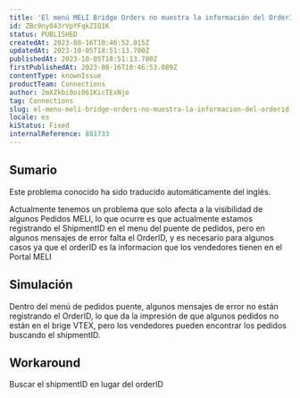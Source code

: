 ```yaml
---
title: 'El menú MELI Bridge Orders no muestra la información del OrderID'
id: ZBc9ny043rVpYFqkZIQ1K
status: PUBLISHED
createdAt: 2023-08-16T10:46:52.015Z
updatedAt: 2023-10-05T18:51:13.700Z
publishedAt: 2023-10-05T18:51:13.700Z
firstPublishedAt: 2023-08-16T10:46:53.089Z
contentType: knownIssue
productTeam: Connections
author: 2mXZkbi0oi061KicTExNjo
tag: Connections
slug: el-menu-meli-bridge-orders-no-muestra-la-informacion-del-orderid
locale: es
kiStatus: Fixed
internalReference: 881733
---
```


## Sumario

<div class="alert alert-info">
  <p>Este problema conocido ha sido traducido automáticamente del inglés.</p>
</div>



Actualmente tenemos un problema que solo afecta a la visibilidad de algunos Pedidos MELI, lo que ocurre es que actualmente estamos registrando el ShipmentID en el menu del puente de pedidos, pero en algunos mensajes de error falta el OrderID, y es necesario para algunos casos ya que el orderID es la informacion que los vendedores tienen en el Portal MELI


##

## Simulación



Dentro del menú de pedidos puente, algunos mensajes de error no están registrando el OrderID, lo que da la impresión de que algunos pedidos no están en el brige VTEX, pero los vendedores pueden encontrar los pedidos buscando el shipmentID.



## Workaround


Buscar el shipmentID en lugar del orderID





